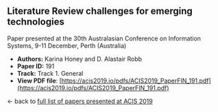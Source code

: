 ## Literature Review challenges for emerging technologies

Paper presented at the 30th Australasian Conference on Information Systems, 9-11 December, Perth (Australia)
- **Authors:** Karina Honey and D. Alastair Robb
- **Paper ID:** 191
- **Track:** Track 1. General
- **View PDF file**: [https://acis2019.io/pdfs/ACIS2019_PaperFIN_191.pdf](https://acis2019.io/pdfs/ACIS2019_PaperFIN_191.pdf)

&larr; back to [full list of papers presented at ACIS 2019](https://acis2019.io/)